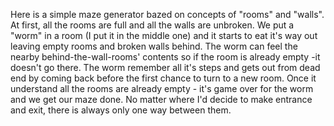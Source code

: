 Here is a simple maze generator bazed on concepts of "rooms" and "walls".
At first, all the rooms are full and all the walls are unbroken. We put a "worm" in a room (I put it in the middle one)
and it starts to eat it's way out leaving empty rooms and broken walls behind. The worm can feel the nearby 
behind-the-wall-rooms' contents so if the room is already empty -it doesn't go there. The worm remember all it's steps 
and gets out from dead end by coming back before the first chance to turn to a new room. Once it understand all the rooms are
already empty - it's game over for the worm and we get our maze done.
No matter where I'd decide to make entrance and exit, there is always only one way between them.
